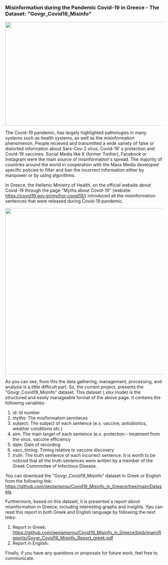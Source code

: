 ### Misinformation during the Pandemic Covid-19 in Greece - The Dataset: "Govgr_Covid19_Misinfo"

<p align="center">
  <img src="https://github.com/geolamprou/Covid19_Misinfo_in_Greece/blob/main/images_for_readme/covid19%20misinfo.jpg" width="600" height="330" >
</p>

The Covid-19 pandemic, has largely highlighted pathologies in many systems such as health systems, as well as the misinformation phenomenon. People recieved and transmitted a wide variety of false or distorted information about Sars-Cov-2 virus, Covid-19' s protection and Covid-19 vaccines. Social Media like X (former Twitter), Facebook or Instagram were the main source of misinformation's spread. The majority of countries around the world in cooperation with the Mass Media developed specific policies to filter and ban the incorrect information either by manpower or by using algorithms. 

In Greece, the Hellenic Ministry of Health, on the official website about Covid-19 through the page "Myths about Covid-19" (website: https://covid19.gov.gr/mythoi-covid19/) introduced all the misinformation sentences that were released during Covid-19 pandemic.

<p align="center">
  <img src="https://github.com/geolamprou/Covid19_Misinfo_in_Greece/blob/main/images_for_readme/Myths_about_Covid19_gov_gr.png" width="600" height="530" >
</p>

As you can see, from this the data gathering, management, processing, and analysis is a little difficult part. So, the current project, presents the "Govgr_Covid19_Misinfo" dataset. This dataset (.xlsx mode) is the structured and easily manageable format of the above page. It contains the following variables: 

1. id: Id number
2. myths: The misiformation sennteces
3. subject: The subject of each sentence (e.x. vaccine, antiobiotics, weather conditions etc.)
4. aim: The main target of each sentence (e.x. protection - treatment from the virus, vaccine efficiency
5. date: Date of recording
6. vacc_timing: Timing relative to vaccine discovery
7. truth: The truth sentence of each incorrect sentence. It is worth to be noticed that all the truth sentences were written by a member of the Greek Commmitee of Infectious Disease.

You can download the "Govgr_Covid19_Misinfo" dataset in Greek or English from the following link: https://github.com/geolamprou/Covid19_Misinfo_in_Greece/tree/main/Datasets 

Furthermore, based on this dataset, it is presented a report about misinformation in Greece, including interesting graphs and insights. Ypu can read this report in both Greek and English language by following the next links:
1. Report in Greek: https://github.com/geolamprou/Covid19_Misinfo_in_Greece/blob/main/Reports/Govgr_Covid19_Misinfo_Report_greek.pdf
2. Report in English:

Finally, if you have any questions or proposals for future work, feel free to communicate.

